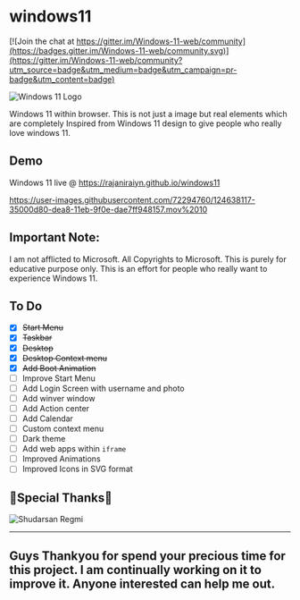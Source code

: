 # windows11

[![Join the chat at https://gitter.im/Windows-11-web/community](https://badges.gitter.im/Windows-11-web/community.svg)](https://gitter.im/Windows-11-web/community?utm_source=badge&utm_medium=badge&utm_campaign=pr-badge&utm_content=badge)

![Windows 11 Logo](https://upload.wikimedia.org/wikipedia/commons/e/e6/Windows_11_logo.svg)

Windows 11 within browser. This is not just a image but real elements which are completely Inspired from Windows 11 design to give people who really love windows 11.

## Demo
Windows 11 live @ https://rajaniraiyn.github.io/windows11

https://user-images.githubusercontent.com/72294760/124638117-35000d80-dea8-11eb-9f0e-dae7ff948157.mov%2010

## Important Note:
I am not afflicted to Microsoft. All Copyrights to Microsoft. This is purely for educative purpose only. This is an effort for people who really want to experience Windows 11.  

## To Do
 - [x] ~~Start Menu~~
 - [x] ~~Taskbar~~
 - [x] ~~Desktop~~
 - [x] ~~Desktop Context menu~~
 - [x] ~~Add Boot Animation~~
 - [ ] Improve Start Menu
 - [ ] Add Login Screen with username and photo
 - [ ] Add winver window
 - [ ] Add Action center
 - [ ] Add Calendar
 - [ ] Custom context menu
 - [ ] Dark theme
 - [ ] Add web apps within `iframe`
 - [ ] Improved Animations
 - [ ] Improved Icons in SVG format

## 🙏Special Thanks🙏 
![Shudarsan Regmi](https://user-images.githubusercontent.com/72294760/124927550-639ef500-e01c-11eb-94c0-ceda2d06cbd9.png)

---
Guys Thankyou for spend your precious time for this project. I am continually working on it to improve it. Anyone interested can help me out.
---
